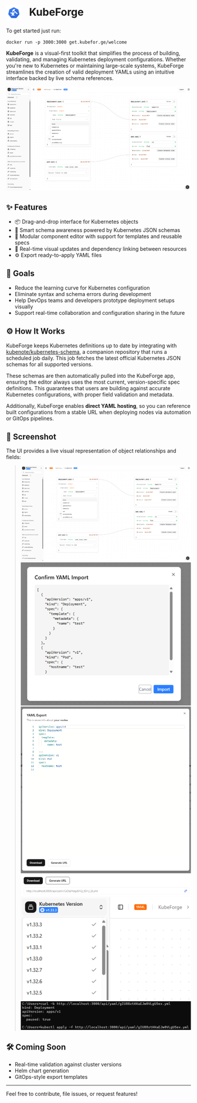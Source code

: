 <h1>
  <img src="./public/icon.png" alt="KubeForge Icon" style="height: 1.5em; vertical-align: middle; margin-right: 0.5em;">
  KubeForge
</h1>

To get started just run:
```
docker run -p 3000:3000 get.kubefor.ge/welcome
```

**KubeForge** is a visual-first toolkit that simplifies the process of building, validating, and managing Kubernetes deployment configurations. Whether you're new to Kubernetes or maintaining large-scale systems, KubeForge streamlines the creation of valid deployment YAMLs using an intuitive interface backed by live schema references.

![KubeForge Screenshot](./public/git/screenshot.png)

## ✨ Features

- 📦 Drag-and-drop interface for Kubernetes objects
- 📘 Smart schema awareness powered by Kubernetes JSON schemas
- 🧩 Modular component editor with support for templates and reusable specs
- 🔁 Real-time visual updates and dependency linking between resources
- ⚙️ Export ready-to-apply YAML files

## 🚀 Goals

- Reduce the learning curve for Kubernetes configuration
- Eliminate syntax and schema errors during development
- Help DevOps teams and developers prototype deployment setups visually
- Support real-time collaboration and configuration sharing in the future

## ⚙️ How It Works

KubeForge keeps Kubernetes definitions up to date by integrating with [kubenote/kubernetes-schema](https://github.com/kubenote/kubernetes-schema), a companion repository that runs a scheduled job daily. This job fetches the latest official Kubernetes JSON schemas for all supported versions.

These schemas are then automatically pulled into the KubeForge app, ensuring the editor always uses the most current, version-specific spec definitions. This guarantees that users are building against accurate Kubernetes configurations, with proper field validation and metadata.

Additionally, KubeForge enables **direct YAML hosting**, so you can reference built configurations from a stable URL when deploying nodes via automation or GitOps pipelines.


## 📂 Screenshot

The UI provides a live visual representation of object relationships and fields:

> ![KubeForge UI](./public/git/screenshot.png)
> ![KubeForge UI](./public/git/screenshot-1.png)
> ![KubeForge UI](./public/git/screenshot-2.png)
> ![KubeForge UI](./public/git/screenshot-3.png)
> ![KubeForge UI](./public/git/screenshot-4.png)
> ![KubeForge UI](./public/git/screenshot-6.png)

## 🛠️ Coming Soon

- Real-time validation against cluster versions
- Helm chart generation
- GitOps-style export templates

---

Feel free to contribute, file issues, or request features!
